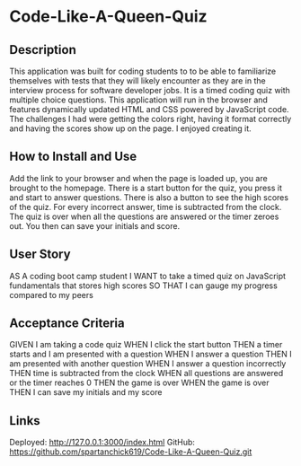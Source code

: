 # Code-Like-A-Queen-Quiz

## Description

This application was built for coding students to to be able to familiarize themselves with tests that they will likely encounter as they are in the interview process for software developer jobs. It is a timed coding quiz with multiple choice questions. This application will run in the browser and features dynamically updated HTML and CSS powered by JavaScript code. The challenges I had were getting the colors right, having it format correctly and having the scores show up on the page. I enjoyed creating it. 

## How to Install and Use

Add the link to your browser and when the page is loaded up, you are brought to the homepage. There is a start button for the quiz, you press it and start to answer questions. There is also a button to see the high scores of the quiz. For every incorrect answer, time is subtracted from the clock. The quiz is over when all the questions are answered or the timer zeroes out. You then can save your initials and score.

## User Story

AS A coding boot camp student
I WANT to take a timed quiz on JavaScript fundamentals that stores high scores
SO THAT I can gauge my progress compared to my peers

## Acceptance Criteria

GIVEN I am taking a code quiz
WHEN I click the start button
THEN a timer starts and I am presented with a question
WHEN I answer a question
THEN I am presented with another question
WHEN I answer a question incorrectly
THEN time is subtracted from the clock
WHEN all questions are answered or the timer reaches 0
THEN the game is over
WHEN the game is over
THEN I can save my initials and my score

## Links

Deployed: http://127.0.0.1:3000/index.html
GitHub: https://github.com/spartanchick619/Code-Like-A-Queen-Quiz.git
